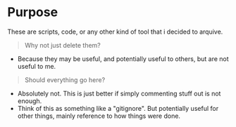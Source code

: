 # Purpose

These are scripts, code, or any other kind of tool that i decided to arquive.

> Why not just delete them?

- Because they may be useful, and potentially useful to others, but are not useful to me.

> Should everything go here?

- Absolutely not. This is just better if simply commenting stuff out is not enough.
- Think of this as something like a "gitignore". But potentially useful for other things, mainly reference to how things were done.
